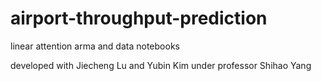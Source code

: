 # airport-throughput-prediction
linear attention arma and data notebooks

developed with Jiecheng Lu and Yubin Kim under professor Shihao Yang
